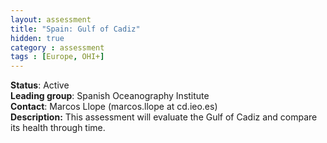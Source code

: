 ```yaml
---
layout: assessment
title: "Spain: Gulf of Cadiz"
hidden: true
category : assessment
tags : [Europe, OHI+]
---
```


**Status**: Active  
**Leading group**: Spanish Oceanography Institute  
**Contact**: Marcos Llope (marcos.llope at cd.ieo.es)  
**Description:** This assessment will evaluate the Gulf of Cadiz and compare its health through time.
